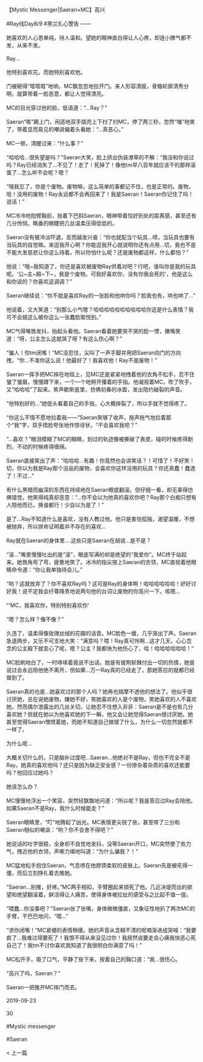 <br/><br/>【Mystic Messenger|Saeran×MC】高兴<br/><br/>#Ray线Day8/9 #黑兰扎心警告 ——<br/><br/>她喜欢的人心思单纯，待人温和。望她的眼神直白得让人心疼，却连小脾气都不发，从来不发。<br/><br/>Ray...<br/><br/>他特别喜欢花。而她特别喜欢他。<br/><br/>门被砸得“哐哐哐”地响，MC飘忽忽地拉开门。来人形容清瘦，骨骼轮廓清秀分明，就算带着一脸恶意，都让人觉得漂亮。<br/><br/>MC的目光穿过他的脸，低语道：“...Ray？”<br/><br/>Saeran“嘭”踢上门，闲适地双手插兜上下扫了扫MC，停了两三秒，忽然“嗤”地笑了，带着显而易见的嘲讽偏着头看她：“...真恶心。”<br/><br/>MC一顿，清醒过来：“什么事？”<br/><br/>“哈哈哈...很失望是吗？”Saeran大笑，脸上挤出伪装潦草的不解：“我没和你说过吗？Ray已经消失了...不见了！走了！死掉了！像他tm早八百年就应该干的那样滚蛋了...怎么听不会呢？嗯？<br/><br/>“哦我忘了，你是个废物。废物嘛，这么简单的事都记不住，也是正常的。废物，哈！没用的废物！Ray永远都不会再回来了！我是Saeran！Saeran你记住了吗！说话！”<br/><br/>MC冷冷地抱臂胸前，抬着下巴斜Saeran，眼神带着恰好到处的距离感，甚至还有几分怜悯。略垂的眼睫把几丝温柔压得低低的。<br/><br/>Saeran没有被冷淡吓退，反而越发兴奋：“你也就配当个玩具...啧，当玩具也要有当玩具的自觉嘛。来逗我开心啊？你能逗我开心就说明你还有点用...切，我也不是不能大发慈悲让你这么待着。所以你怕什么呢？还是废物都这样，什么都怕？”<br/><br/>他说：“哦~我知道了，你还是喜欢被废物Ray供着对吧？行吧，谁叫你是我的玩具呢。'公~主~殿~下~，我是个废物。可我好喜欢你，没有你我会死的'，他是这么和你说的？你喜欢这调调？”<br/><br/>Saeran继续说：“你不就是喜欢Ray的一张脸和他哄你吗？脸我也有，哄也哄了...”<br/><br/>他说着，又大笑道：“别那么小气嗯？哈哈哈哈哈哈哈哈哈哈你这是什么表情？我可不会就这么被你这么一张蠢脸取悦到。”<br/><br/>MC气得嘴唇发抖，抬起头看他。Saeran看着她要哭不哭的脸一愣，撇嘴笑道：“呀，公主怎么这就哭了呀？有这么伤心啊？”<br/><br/>“骗人！你tm闭嘴！”MC没忍住，尖叫了一声手脚并用把Saeran向门的方向拽，“你...不准你这么说！他最好了！我喜欢他！Ray不是废物！”<br/><br/>Saeran一挥手把MC摔在地毯上，见MC还是紧紧地拽着他的衣角不松手，忍不住皱了皱眉，慢慢蹲下来，一个一个地掰开攥着的手指。他凝视着MC，吹了吹手，又“哈哈哈”了起来。笑声歇斯底里，仿佛初春的冰面，发出隐约破裂的声音。<br/><br/>“他特别好的...”她低头看着自己的手指，心大概摔裂了，所以手就不觉得疼了。<br/><br/>“你这么不情不愿地拉着我——”Saeran笑够了收声，拖声拖气地拉着那个“我”字，双手捂脸夸张地作惊讶状，“不会喜欢我吧？”<br/><br/>“...喜欢？”眼泪模糊了MC的眼睛，划过的轨迹像被撕破了表皮，碰的时候疼得剧烈，不动的时候疼得缠绵。<br/><br/>Saeran直接笑出了声：“哈哈哈...有趣！你竟然也会讲笑话？！可惜了！不好笑！切，你以为我是Ray那个没品的废物，会喜欢你这样没用的玩具？你还真蠢！蠢透了！不过...”<br/><br/>有什么黑暗而幽深的东西在持续地在Saeran眼底翻滚。但仔细一看，却无辜得仿佛错觉。他笑得纯真却恶意：“...你不会以为他真的喜欢你吧？Ray那个白痴只想有人陪他而已，换谁都行！少自以为是了！”<br/><br/>是了...Ray不知道什么是喜欢，没有人教过他。他只是害怕孤独，渴望温暖，不想被抛弃，所以拼命证明着并不存在的喜欢...<br/><br/>Ray就在Saeran的身体里....这些只是Saeran在胡说...是不是？<br/><br/>“滚...”嘴里慢慢吐出的是“滚”，眼底写满的却是绝望的“我爱你”。MC终于站起来。她唇角弯了弯，疲惫地笑了。冰冷的指尖按上Saeran的衣领，MC直视着他眼睛命令道：“你让我单独待会儿。”<br/><br/>“哟？这就放弃了？你不喜欢Ray吗？这可是Ray的身体啊！哈哈哈哈哈哈！好好讨好我！说不定我会纡尊降贵地说两句他的台词让废物的你高兴一下。咳嗯...<br/><br/>“'MC，我喜欢你，特别特别喜欢你'<br/><br/>“嗯？怎么样？像不像？”<br/><br/>久违了，温柔得像玫瑰丝绒的花瓣的话音。MC脸色一缓，几乎哭出了声。Saeran急退两步，又乐不可支地大笑：“满意吗？喂！Ray真可怜啊...这才几天，心心念念的公主殿下就变心了呢，嗯？公主？我都快为他伤心了，哈！哈哈哈哈哈哈！”<br/><br/>MC脸刷地白了，一时哆嗦着竟说不出话。她是有披荆斩棘付出一切的热情，她是说过会永远陪他绝不离开，但如果...万一Ray真的已经走了，那她答应的就都已经做到了。<br/><br/>Saeran真的也是...她喜欢过的那个人吗？她再也揣摩不透他的想法了。他似乎很讨厌她，总在说她废物，嫌她不好，笑她喜欢的人是个废物，笑她喜欢的人不喜欢她。然而偶尔泄露出的几丝关切，让她忍不住想入非非：Saeran是不是也有几分喜欢她？但就在她以为他喜欢她的下一瞬，他又会让她觉得Saeran很讨厌她。她甚至觉得Saeran憎恨着她，而她不知道自己做错了什么，为什么一切忽然就都不一样了。<br/><br/>为什么呢...<br/><br/>大概关切什么的，只是脑补过度吧...Saeran...他绝对不是Ray，但也不完全不是Ray。她真的喜欢他吗？还只是因为缺乏安全感？一份掺杂着杂质的喜欢还能要吗？他回应过她吗？<br/><br/>她该怎么办？<br/><br/>MC慢慢地浮出一个笑容，突然轻飘飘地问道：“所以呢？我是答应过Ray会陪他。如果Saeran不是Ray，我什么时候能走？”<br/><br/>Saeran眼睛里，“叮”地腾起了凶光。MC表情更尖锐了些，甚至带了三分和Saeran相似的嘲讽：“哟？你不会舍不得吧？”<br/><br/>她说话的吐字很稳，全身却不自觉地发抖，没等Saeran开口，MC突然使了些力气，拽近他的衣领，声嘶力竭地叫道：“为什么骗我？！”<br/><br/>MC猛地松手抱住Saeran，气息喷在他脖颈柔软的皮肤上。Saeran先是被吼得一僵，而后立刻挣扎着去推她。<br/><br/>“Saeran...别推，好疼。”MC两手相扣，手臂圈起来锁死了他。几近决堤而出的欲望和绝望翻滚着，鲜活得让人痛苦，使得身体被拉扯的感受与之比起不值一提。<br/><br/>“喂蠢...你没事吧？”Saeran张了张嘴，身体微微僵直，又象征性地扒了两次MC的手臂，干巴巴地问，“喂...”<br/><br/>“求你闭嘴！”MC紧绷的表情稍缓。她的声音从含糊不清的呢喃渐进成哭喊：“我要疯了...我难过得要死了！我恨不得从来没见过你！我居然说要走会心痛我快恶心死自己了！我tm不讨你喜欢我知道了我很明白你满意了吗！”<br/><br/>MC松开手，吸了口气，平静了些下来，按着自己的胸口道：“我...很伤心。<br/><br/>“高兴了吗，Saeran？”<br/><br/>Saeran一把推开MC摔门而去。<br/><br/>2019-09-23<br/><br/>30<br/><br/>#Mystic messenger<br/><br/>#Saeran<br/><br/>< 上一篇<br/><br/>